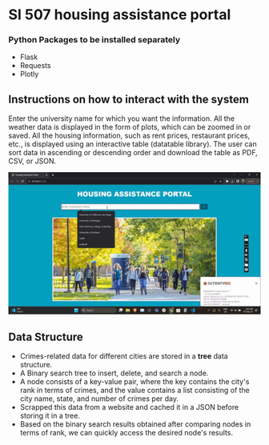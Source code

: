 # SI 507 housing assistance portal

### Python Packages to be installed separately 
- Flask
- Requests
- Plotly

## Instructions on how to interact with the system 
Enter the university name for which you want the information. All the weather data is displayed in the form of plots, which can be zoomed in or saved. All the housing information, such as rent prices, restaurant prices, etc., is displayed using an interactive table (datatable library). The user can sort data in ascending or descending order and download the table as PDF, CSV, or JSON.  

![Image of Yaktocat](https://github.com/SauravTelge/SI507-housing-assistance-portal/blob/main/extra/ezgif.com-video-to-gif.gif)


## Data Structure

- Crimes-related data for different cities are stored in a **tree** data structure.
- A Binary search tree to insert, delete, and search a node.
- A node consists of a key-value pair, where the key contains the city's rank in terms of crimes, and the value contains a list consisting of the city name, state, and number of crimes per day.
- Scrapped this data from a website and cached it in a JSON before storing it in a tree.
- Based on the binary search results obtained after comparing nodes in terms of rank, we can quickly access the desired node's results.
